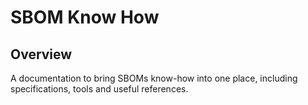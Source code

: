 # SBOM Know How

## Overview
A documentation to bring SBOMs know-how into one place, including specifications, tools and useful references.
